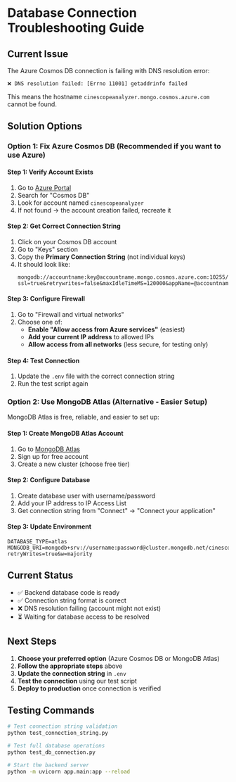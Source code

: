 # Database Connection Troubleshooting Guide

## Current Issue
The Azure Cosmos DB connection is failing with DNS resolution error:
```
❌ DNS resolution failed: [Errno 11001] getaddrinfo failed
```

This means the hostname `cinescopeanalyzer.mongo.cosmos.azure.com` cannot be found.

## Solution Options

### Option 1: Fix Azure Cosmos DB (Recommended if you want to use Azure)

#### Step 1: Verify Account Exists
1. Go to [Azure Portal](https://portal.azure.com)
2. Search for "Cosmos DB" 
3. Look for account named `cinescopeanalyzer`
4. If not found → the account creation failed, recreate it

#### Step 2: Get Correct Connection String
1. Click on your Cosmos DB account
2. Go to "Keys" section
3. Copy the **Primary Connection String** (not individual keys)
4. It should look like:
   ```
   mongodb://accountname:key@accountname.mongo.cosmos.azure.com:10255/?ssl=true&retrywrites=false&maxIdleTimeMS=120000&appName=@accountname@
   ```

#### Step 3: Configure Firewall
1. Go to "Firewall and virtual networks"
2. Choose one of:
   - **Enable "Allow access from Azure services"** (easiest)
   - **Add your current IP address** to allowed IPs
   - **Allow access from all networks** (less secure, for testing only)

#### Step 4: Test Connection
1. Update the `.env` file with the correct connection string
2. Run the test script again

### Option 2: Use MongoDB Atlas (Alternative - Easier Setup)

MongoDB Atlas is free, reliable, and easier to set up:

#### Step 1: Create MongoDB Atlas Account
1. Go to [MongoDB Atlas](https://www.mongodb.com/atlas)
2. Sign up for free account
3. Create a new cluster (choose free tier)

#### Step 2: Configure Database
1. Create database user with username/password
2. Add your IP address to IP Access List
3. Get connection string from "Connect" → "Connect your application"

#### Step 3: Update Environment
```env
DATABASE_TYPE=atlas
MONGODB_URI=mongodb+srv://username:password@cluster.mongodb.net/cinescope?retryWrites=true&w=majority
```

## Current Status
- ✅ Backend database code is ready
- ✅ Connection string format is correct
- ❌ DNS resolution failing (account might not exist)
- ⏳ Waiting for database access to be resolved

## Next Steps
1. **Choose your preferred option** (Azure Cosmos DB or MongoDB Atlas)
2. **Follow the appropriate steps** above
3. **Update the connection string** in `.env`
4. **Test the connection** using our test script
5. **Deploy to production** once connection is verified

## Testing Commands
```bash
# Test connection string validation
python test_connection_string.py

# Test full database operations
python test_db_connection.py

# Start the backend server
python -m uvicorn app.main:app --reload
```
